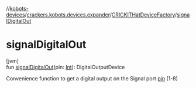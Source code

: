 //[kobots-devices](../../../index.md)/[crackers.kobots.devices.expander](../index.md)/[CRICKITHatDeviceFactory](index.md)/[signalDigitalOut](signal-digital-out.md)

# signalDigitalOut

[jvm]\
fun [signalDigitalOut](signal-digital-out.md)(pin: [Int](https://kotlinlang.org/api/latest/jvm/stdlib/kotlin/-int/index.html)): DigitalOutputDevice

Convenience function to get a digital output on the Signal port [pin](signal-digital-out.md) (1-8)

